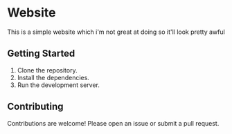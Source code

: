 # Website

This is a simple website which i'm not great at doing so it'll look pretty awful 



## Getting Started

1. Clone the repository.
2. Install the dependencies.
3. Run the development server.

## Contributing
 Contributions are welcome! Please open an issue or submit a pull request. 
